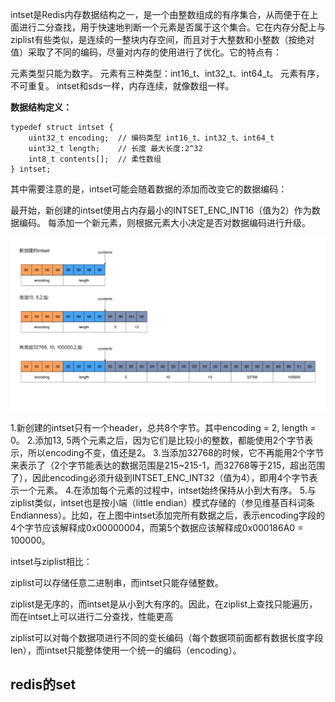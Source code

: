 intset是Redis内存数据结构之一，是一个由整数组成的有序集合，从而便于在上面进行二分查找，用于快速地判断一个元素是否属于这个集合。它在内存分配上与ziplist有些类似，是连续的一整块内存空间，而且对于大整数和小整数（按绝对值）采取了不同的编码，尽量对内存的使用进行了优化。它的特点有：


元素类型只能为数字。
元素有三种类型：int16_t、int32_t、int64_t。
元素有序，不可重复。
intset和sds一样，内存连续，就像数组一样。

**数据结构定义：**


```
typedef struct intset {
    uint32_t encoding;  // 编码类型 int16_t、int32_t、int64_t
    uint32_t length;    // 长度 最大长度:2^32
    int8_t contents[];  // 柔性数组
} intset;
```
其中需要注意的是，intset可能会随着数据的添加而改变它的数据编码：

最开始，新创建的intset使用占内存最小的INTSET_ENC_INT16（值为2）作为数据编码。
每添加一个新元素，则根据元素大小决定是否对数据编码进行升级。

![](/assets/redis_intset_add_example.png)

1.新创建的intset只有一个header，总共8个字节。其中encoding = 2, length = 0。
2.添加13, 5两个元素之后，因为它们是比较小的整数，都能使用2个字节表示，所以encoding不变，值还是2。
3.当添加32768的时候，它不再能用2个字节来表示了（2个字节能表达的数据范围是215~215-1，而32768等于215，超出范围了），因此encoding必须升级到INTSET_ENC_INT32（值为4），即用4个字节表示一个元素。
4.在添加每个元素的过程中，intset始终保持从小到大有序。
5.与ziplist类似，intset也是按小端（little endian）模式存储的（参见维基百科词条Endianness）。比如，在上图中intset添加完所有数据之后，表示encoding字段的4个字节应该解释成0x00000004，而第5个数据应该解释成0x000186A0 = 100000。

intset与ziplist相比：

ziplist可以存储任意二进制串，而intset只能存储整数。

ziplist是无序的，而intset是从小到大有序的。因此，在ziplist上查找只能遍历，而在intset上可以进行二分查找，性能更高

ziplist可以对每个数据项进行不同的变长编码（每个数据项前面都有数据长度字段len），而intset只能整体使用一个统一的编码（encoding）。
## redis的set